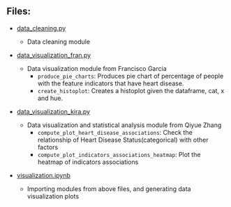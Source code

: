 ## Files:
- [data_cleaning.py](./data_cleaning.py)
  - Data cleaning module
- [data_visualization_fran.py](./data_visualization_fran.py)  
  - Data visualization module from Francisco Garcia
    - `produce_pie_charts`: Produces pie chart of percentage of people with
    the feature indicators that have heart disease.
    - `create_histoplot`: Creates a histoplot given the dataframe, cat, x and hue.

- [data_visualization_kira.py](./data_visualization_kira.py)
  - Data visualization and statistical analysis module from Qiyue Zhang
    - `compute_plot_heart_disease_associations`: Check the relationship of Heart Disease Status(categorical) with other factors
    - `compute_plot_indicators_associations_heatmap`: Plot the heatmap of indicators associations
- [visualization.ipynb](./visualization.ipynb)
  - Importing modules from above files, and generating data visualization plots
